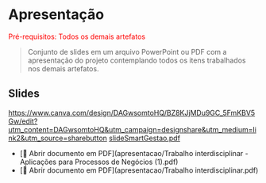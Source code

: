 
# Apresentação

<span style="color:red">Pré-requisitos: Todos os demais artefatos</span>

> Conjunto de slides em um arquivo PowerPoint ou PDF com a apresentação do projeto contemplando todos os itens trabalhados nos demais artefatos. 

## Slides

https://www.canva.com/design/DAGwsomtoHQ/BZ8KJjMDu9GC_5FmKBV5Gw/edit?utm_content=DAGwsomtoHQ&utm_campaign=designshare&utm_medium=link2&utm_source=sharebutton
[slideSmartGestao.pdf](https://github.com/user-attachments/files/22433725/slideSmartGestao.pdf)
- [📄 Abrir documento em PDF](apresentacao/Trabalho interdisciplinar - Aplicações para Processos de Negócios (1).pdf)
- [📄 Abrir documento em PDF](apresentacao/Trabalho interdisciplinar.pdf)


